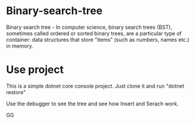 # Binary-search-tree
Binary search tree - In computer science, binary search trees (BST), sometimes called ordered or sorted binary trees, are a particular type of container: data structures that store "items" (such as numbers, names etc.) in memory. 


# Use project
This is a simple dotnet core console project. Just clone it and run "dotnet restore"

Use the debugger  to see the tree and see how Insert and Serach work.

GG